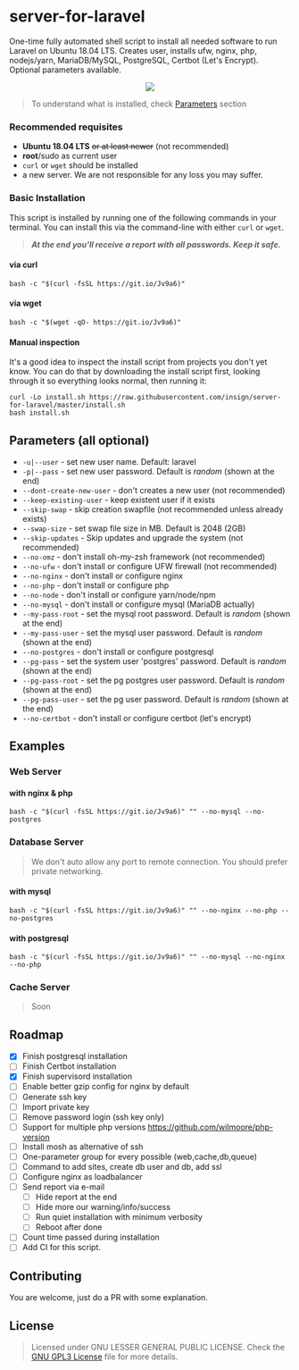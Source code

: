 # server-for-laravel
One-time fully automated shell script to install all needed software to run Laravel on Ubuntu 18.04 LTS. Creates user, installs ufw, nginx, php, nodejs/yarn, MariaDB/MySQL, PostgreSQL, Certbot (Let's Encrypt). Optional parameters available.

<p align="center">
  <a href="https://asciinema.org/a/311864"><img src="https://cdn.jsdelivr.net/gh/insign/server-for-laravel/demo.svg"></a>
</p>

>To understand what is installed, check [Parameters](#parameters-all-optional) section

### Recommended requisites
- **Ubuntu 18.04 LTS** ~~or at least newer~~ (not recommended)
- **root**/sudo as current user
- `curl` or `wget` should be installed
- a new server. We are not responsible for any loss you may suffer. 
### Basic Installation

This script is installed by running one of the following commands in your terminal. You can install this via the command-line with either `curl` or `wget`.

>**_At the end you'll receive a report with all passwords. Keep it safe._**
#### via curl

```shell
bash -c "$(curl -fsSL https://git.io/Jv9a6)"
```

#### via wget

```shell
bash -c "$(wget -qO- https://git.io/Jv9a6)"
```
#### Manual inspection

It's a good idea to inspect the install script from projects you don't yet know. You can do
that by downloading the install script first, looking through it so everything looks normal,
then running it:

```shell
curl -Lo install.sh https://raw.githubusercontent.com/insign/server-for-laravel/master/install.sh
bash install.sh
```

## Parameters (all optional)
* `-u|--user` - set new user name. Default: laravel
* `-p|--pass` - set new user password. Default is _random_ (shown at the end)
* `--dont-create-new-user` - don't creates a new user (not recommended)
* `--keep-existing-user` - keep existent user if it exists
* `--skip-swap` - skip creation swapfile (not recommended unless already exists)
* `--swap-size` - set swap file size in MB. Default is 2048 (2GB)
* `--skip-updates` - Skip updates and upgrade the system (not recommended)
* `--no-omz` - don't install oh-my-zsh framework (not recommended)
* `--no-ufw` - don't install or configure UFW firewall (not recommended)
* `--no-nginx` - don't install or configure nginx
* `--no-php` - don't install or configure php
* `--no-node` - don't install or configure yarn/node/npm
* `--no-mysql` - don't install or configure mysql (MariaDB actually)
* `--my-pass-root` - set the mysql root password. Default is _random_ (shown at the end)
* `--my-pass-user` - set the mysql user password. Default is _random_ (shown at the end)
* `--no-postgres` - don't install or configure postgresql
* `--pg-pass` - set the system user 'postgres' password. Default is _random_ (shown at the end) 
* `--pg-pass-root` - set the pg postgres user password. Default is _random_ (shown at the end)
* `--pg-pass-user` - set the pg user password. Default is _random_ (shown at the end)
* `--no-certbot` - don't install or configure certbot (let's encrypt)

## Examples
### Web Server
#### with nginx & php
```shell
bash -c "$(curl -fsSL https://git.io/Jv9a6)" "" --no-mysql --no-postgres
```
### Database Server
> We don't auto allow any port to remote connection. You should prefer private networking.
#### with mysql
```shell
bash -c "$(curl -fsSL https://git.io/Jv9a6)" "" --no-nginx --no-php --no-postgres
```
#### with postgresql
```shell
bash -c "$(curl -fsSL https://git.io/Jv9a6)" "" --no-mysql --no-nginx --no-php
```
### Cache Server
>Soon


## Roadmap
- [X] Finish postgresql installation
- [ ] Finish Certbot installation
- [X] Finish supervisord installation
- [ ] Enable better gzip config for nginx by default
- [ ] Generate ssh key
- [ ] Import private key
- [ ] Remove password login (ssh key only)
- [ ] Support for multiple php versions https://github.com/wilmoore/php-version
- [ ] Install mosh as alternative of ssh
- [ ] One-parameter group for every possible (web,cache,db,queue)
- [ ] Command to add sites, create db user and db, add ssl
- [ ] Configure nginx as loadbalancer
- [ ] Send report via e-mail
  - [ ] Hide report at the end
  - [ ] Hide more our warning/info/success
  - [ ] Run quiet installation with minimum verbosity
  - [ ] Reboot after done
- [ ] Count time passed during installation
- [ ] Add CI for this script.

## Contributing
You are welcome, just do a PR with some explanation.

## License
> Licensed under GNU LESSER GENERAL PUBLIC LICENSE. Check the [GNU GPL3 License](./LICENSE) file for more details.
